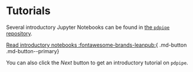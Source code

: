# Tutorials

Several introductory Jupyter Notebooks can be found in [the `pdpipe` repository](https://github.com/pdpipe/pdpipe/tree/master/notebooks).

[Read introductory notebooks :fontawesome-brands-leanpub:](https://github.com/pdpipe/pdpipe/tree/master/notebooks){ .md-button .md-button--primary}

You can also click the *Next* button to get an introductory tutorial on `pdpipe`.

